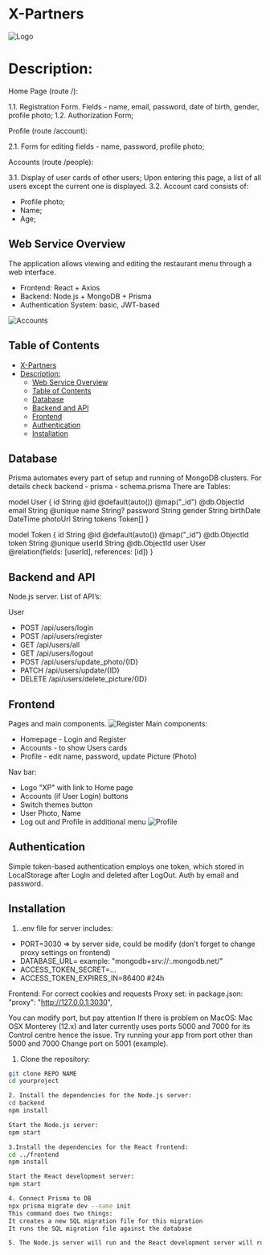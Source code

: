 # X-Partners
![Logo](/docs/screens/XPlogo.png)
# Description: 
Home Page (route /):

1.1. Registration Form. Fields - name, email, password, date of birth, gender, profile photo;
1.2. Authorization Form;

Profile (route /account):

2.1. Form for editing fields - name, password, profile photo;

Accounts (route /people):

3.1. Display of user cards of other users;
Upon entering this page, a list of all users except the current one is displayed.
3.2. Account card consists of:
- Profile photo;
- Name;
- Age;


## Web Service Overview

The application allows viewing and editing the restaurant menu through a web interface.

- Frontend: React + Axios
- Backend: Node.js + MongoDB + Prisma
- Authentication System: basic, JWT-based


![Accounts](/docs/screens/accounts.jpg)
## Table of Contents

- [X-Partners](#x-partners)
- [Description:](#description)
  - [Web Service Overview](#web-service-overview)
  - [Table of Contents](#table-of-contents)
  - [Database](#database)
  - [Backend and API](#backend-and-api)
  - [Frontend](#frontend)
  - [Authentication](#authentication)
  - [Installation](#installation)

## Database

Prisma automates every part of setup and running of MongoDB clusters.
For details check backend - prisma - schema.prisma
There are Tables:

model User {
  id        String   @id @default(auto()) @map("_id") @db.ObjectId
  email     String    @unique
  name      String?
  password  String
  gender    String
  birthDate DateTime
  photoUrl  String
  tokens    Token[]
}

model Token {
  id        String    @id @default(auto()) @map("_id") @db.ObjectId
  token     String    @unique
  userId    String    @db.ObjectId
  user      User      @relation(fields: [userId], references: [id])
}

## Backend and API

Node.js server.
List of API’s:

User
* POST /api/users/login
* POST /api/users/register
* GET /api/users/all
* GET /api/users/logout
* POST /api/users/update_photo/{ID}
* PATCH /api/users/update/{ID}
* DELETE /api/users/delete_picture/{ID}


## Frontend
Pages and main components.
![Register](/docs/screens/register.jpg)
Main components:
* Homepage - Login and Register
* Accounts - to show Users cards 
* Profile - edit name, password, update Picture (Photo)

Nav bar:
* Logo "XP" with link to Home page
* Accounts (if User Login) buttons
* Switch themes button
* User Photo, Name 
* Log out and Profile in additional menu
![Profile](/docs/screens/profile.jpg)

## Authentication

Simple token-based authentication employs one token, which stored in LocalStorage after LogIn and deleted after LogOut. Auth by email and password.

## Installation
1. .env file for server includes:
- PORT=3030 => by server side, could be modify (don't forget to change proxy settings on frontend)
- DATABASE_URL=
  example: "mongodb+srv://<name>:<params>.mongodb.net/<DB>"
- ACCESS_TOKEN_SECRET=...
- ACCESS_TOKEN_EXPIRES_IN=86400 #24h


Frontend: For correct cookies and requests Proxy set: in package.json: "proxy": "http://127.0.0.1:3030",

You can modify port, but pay attention If there is problem on MacOS: Mac OSX Monterey (12.x) and later currently uses ports 5000 and 7000 for its Control centre hence the issue. Try running your app from port other than 5000 and 7000 Change port on 5001 (example).

1. Clone the repository:

```bash
git clone REPO NAME
cd yourproject

2. Install the dependencies for the Node.js server:
cd backend
npm install

Start the Node.js server:
npm start

3.Install the dependencies for the React frontend:
cd ../frontend
npm install

Start the React development server:
npm start

4. Connect Prisma to DB
npx prisma migrate dev --name init
This command does two things:
It creates a new SQL migration file for this migration
It runs the SQL migration file against the database

5. The Node.js server will run and the React development server will run on http://localhost:3030. You can access the application by opening your web browser and navigating to http://localhost:3000.

